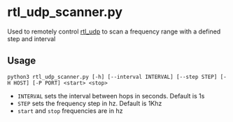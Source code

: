 # rtl_udp_scanner.py

Used to remotely control [rtl_udp](https://github.com/sysrun/rtl-sdr)
to scan a frequency range with a defined step and interval

## Usage

```
python3 rtl_udp_scanner.py [-h] [--interval INTERVAL] [--step STEP] [-H HOST] [-P PORT] <start> <stop>
```

- `INTERVAL` sets the interval between hops in seconds. Default is 1s
- `STEP` sets the frequency step in hz. Default is 1Khz
- `start` and `stop` frequencies are in hz